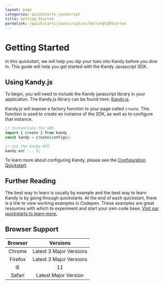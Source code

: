 ```yaml
---
layout: page
categories: quickstarts-javascript
title: Getting Started
permalink: /quickstarts/javascript/uc/Getting%20Started
---
```


# Getting Started

In this quickstart, we will help you dip your toes into Kandy before you dive in. This guide will help you get started with the Kandy Javascript SDK.

## Using Kandy.js

To begin, you will need to include the Kandy javascript library in your application. The Kandy.js library can be found here: [Kandy.js](https://cdn.jsdelivr.net/gh/Kandy-IO/kandy-uc-js-sdk-3.x@300/dist/kandy.js).

Kandy.js will expose a factory function to your page called `create`. This function is used to create an instance of the SDK, as well as to configure that instance.

```  javascript
// Instantiate the SDK.
import { create } from kandy
const kandy = create(configs);

// Use the Kandy API.
kandy.on( ... );
```

To learn more about configuring Kandy, please see the [Configuration Quickstart](Configurations).

## Further Reading

The best way to learn is usually by example and the best way to learn Kandy is by going through quickstarts. At the end of each quickstart, there is a link to view working examples in Codepen. These examples are great resources with which to experiment and start your own code base. [Visit our quickstarts to learn more.](../)

## Browser Support

| Browser |        Versions         |
|:-------:|:-----------------------:|
| Chrome  | Latest 3 Major Versions |
| Firefox | Latest 3 Major Versions |
|   IE    |           11            |
| Safari  |  Latest Major Version   |

